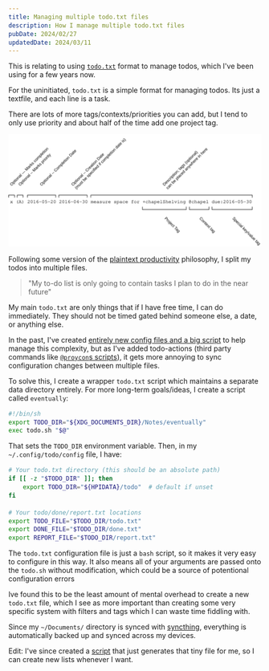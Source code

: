 ```yaml
---
title: Managing multiple todo.txt files
description: How I manage multiple todo.txt files
pubDate: 2024/02/27
updatedDate: 2024/03/11
---
```


This is relating to using [`todo.txt`](https://github.com/todotxt/todo.txt) format to manage todos, which I've been using for a few years now.

For the uninitiated, `todo.txt` is a simple format for managing todos. Its just a textfile, and each line is a task.

There are lots of more tags/contexts/priorities you can add, but I tend to only use priority and about half of the time add one project tag.

[![todo.txt](https://github.com/todotxt/todo.txt/raw/master/description.svg)](https://github.com/todotxt/todo.txt?tab=readme-ov-file#todotxt-format-rules)

Following some version of the [plaintext productivity](https://plaintext-productivity.net/1-03-how-i-organize-my-todo-txt-file.html) philosophy, I split my todos into multiple files.

> "My to-do list is only going to contain tasks I plan to do in the near future"

My main `todo.txt` are only things that if I have free time, I can do immediately. They should not be timed gated behind someone else, a date, or anything else.

In the past, I've created [entirely new config files and a big script](https://github.com/purarue/bookmark.txt) to help manage this complexity, but as I've added todo-actions (third party commands like [`@proycon`s scripts](https://git.sr.ht/~proycon/todotxt-more)), it gets more annoying to sync configuration changes between multiple files.

To solve this, I create a wrapper `todo.txt` script which maintains a separate data directory entirely. For more long-term goals/ideas, I create a script called `eventually`:

```bash
#!/bin/sh
export TODO_DIR="${XDG_DOCUMENTS_DIR}/Notes/eventually"
exec todo.sh "$@"
```

That sets the `TODO_DIR` environment variable. Then, in my `~/.config/todo/config` file, I have:

```bash
# Your todo.txt directory (this should be an absolute path)
if [[ -z "$TODO_DIR" ]]; then
	export TODO_DIR="${HPIDATA}/todo"  # default if unset
fi

# Your todo/done/report.txt locations
export TODO_FILE="$TODO_DIR/todo.txt"
export DONE_FILE="$TODO_DIR/done.txt"
export REPORT_FILE="$TODO_DIR/report.txt"
```

The `todo.txt` configuration file is just a `bash` script, so it makes it very easy to configure in this way. It also means all of your arguments are passed onto the `todo.sh` without modification, which could be a source of potentional configuration errors

Ive found this to be the least amount of mental overhead to create a new `todo.txt` file, which I see as more important than creating some very specific system with filters and tags which I can waste time fiddling with.

Since my `~/Documents/` directory is synced with [syncthing](https://syncthing.net/), everything is automatically backed up and synced across my devices.

Edit: I've since created a [script](https://purarue.xyz/d/todo-new?redirect) that just generates that tiny file for me, so I can create new lists whenever I want.
